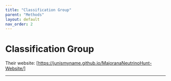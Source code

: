 ```yaml
---
title: "Classification Group"
parent: "Methods"
layout: default
nav_order: 2
---
```


# Classification Group

Their website: [https://junismyname.github.io/MajoranaNeutrinoHunt-Website/]

----
[https://junismyname.github.io/MajoranaNeutrinoHunt-Website/]:https://junismyname.github.io/MajoranaNeutrinoHunt-Website/